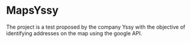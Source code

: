# MapsYssy
The project is a test proposed by the company Yssy with the objective of identifying addresses on the map using the google API.
